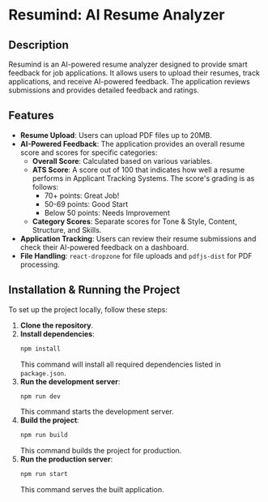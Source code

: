 # Resumind: AI Resume Analyzer

## Description

Resumind is an AI-powered resume analyzer designed to provide smart feedback for job applications. It allows users to upload their resumes, track applications, and receive AI-powered feedback. The application reviews submissions and provides detailed feedback and ratings.

## Features

  * **Resume Upload**: Users can upload PDF files up to 20MB.
  * **AI-Powered Feedback**: The application provides an overall resume score and scores for specific categories:
      * **Overall Score**: Calculated based on various variables.
      * **ATS Score**: A score out of 100 that indicates how well a resume performs in Applicant Tracking Systems. The score's grading is as follows:
          * 70+ points: Great Job\!
          * 50-69 points: Good Start
          * Below 50 points: Needs Improvement
      * **Category Scores**: Separate scores for Tone & Style, Content, Structure, and Skills.
  * **Application Tracking**: Users can review their resume submissions and check their AI-powered feedback on a dashboard.
  * **File Handling**: `react-dropzone` for file uploads and `pdfjs-dist` for PDF processing.

## Installation & Running the Project

To set up the project locally, follow these steps:

1.  **Clone the repository**.
2.  **Install dependencies**:
    ```bash
    npm install
    ```
    This command will install all required dependencies listed in `package.json`.
3.  **Run the development server**:
    ```bash
    npm run dev
    ```
    This command starts the development server.
4.  **Build the project**:
    ```bash
    npm run build
    ```
    This command builds the project for production.
5.  **Run the production server**:
    ```bash
    npm run start
    ```
    This command serves the built application.

